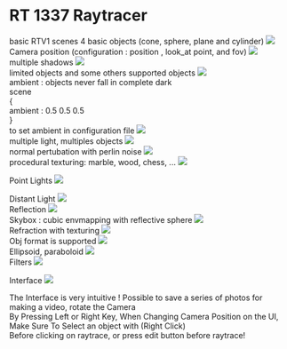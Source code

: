 # RT 1337 Raytracer 

basic RTV1 scenes
4 basic objects (cone, sphere, plane and cylinder)
<img src="demo/img0.png">
</br>
Camera position (configuration : position , look_at point, and fov)
<img src="demo/img1.png">
</br>
multiple shadows
<img src="demo/img2.png">
</br>
limited objects and some others supported objects
<img src="demo/img3.png">
</br>
ambient : objects never fall in complete dark
</br>
scene
</br>
{
</br>
ambient : 0.5 0.5 0.5
</br>
}
</br>
to set ambient in configuration file
<img src="demo/img4.png">
</br>
multiple light, multiples objects
<img src="demo/img5.png">
</br>
normal pertubation with perlin noise
<img src="demo/img6.png">
</br>
procedural texturing: marble, wood, chess, ...
<img src="demo/img7.png">
</br>

Point Lights
<img src="demo/img8.png">
</br>

Distant Light
<img src="demo/img9.png">
</br>
Reflection
<img src="demo/img10.png">
</br>
Skybox : cubic envmapping with reflective sphere
<img src="demo/img11.png">
</br>
Refraction with texturing
<img src="demo/img12.png">
</br>
Obj format is supported
<img src="demo/img13.png">
</br>
Ellipsoid, paraboloid
<img src="demo/img14.png">
</br>
Filters
<img src="demo/img15.png">
</br>

Interface
<img src="demo/Screen Shot 2019-10-22 at 1.34.56 AM.png">
</br>

The Interface is very intuitive ! Possible to save a series of photos for making a video, rotate the Camera
</br>
By Pressing Left or Right Key, When Changing Camera Position on the UI, Make Sure To Select an object with (Right Click)
</br>
Before clicking on raytrace, or press edit button before raytrace!
</br>



